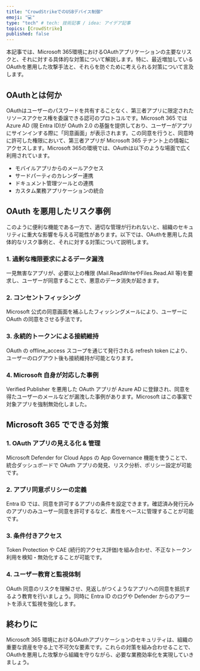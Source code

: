 ```yaml
---
title: "CrowdStrikeでのUSBデバイス制御"
emoji: "💻" 
type: "tech" # tech: 技術記事 / idea: アイデア記事
topics: [CrowdStrike] 
published: false
---
```


本記事では、Microsoft 365環境におけるOAuthアプリケーションの主要なリスクと、それに対する具体的な対策について解説します。特に、最近増加しているOAuthを悪用した攻撃手法と、それらを防ぐために考えられる対策について言及します。

## OAuthとは何か

OAuthはユーザーのパスワードを共有することなく、第三者アプリに限定されたリソースアクセス権を委譲できる認可のプロトコルです。Microsoft 365 では Azure AD (現 Entra ID)が OAuth 2.0 の基盤を提供しており、ユーザーがアプリにサインインする際に「同意画面」が表示されます。この同意を行うと、同意時に許可した権限において、第三者アプリが Microsoft 365 テナント上の情報にアクセスします。Microsoft 365の環境では、OAuthは以下のような場面で広く利用されています。

- モバイルアプリからのメールアクセス
- サードパーティのカレンダー連携
- ドキュメント管理ツールとの連携
- カスタム業務アプリケーションの統合

## OAuth を悪用したリスク事例

このように便利な機能である一方で、適切な管理が行われないと、組織のセキュリティに重大な影響を与える可能性があります。以下では、OAuthを悪用した具体的なリスク事例と、それに対する対策について説明します。

### 1. 過剰な権限要求によるデータ漏洩

一見無害なアプリが、必要以上の権限 (Mail.ReadWriteやFiles.Read.All 等)を要求し、ユーザーが同意することで、悪意のデータ消失が起きます。

### 2. コンセントフィッシング

Microsoft 公式の同意画面を補ふしたフィッシングメールにより、ユーザーに OAuth の同意をさせる手法です。

### 3. 永続的トークンによる接続維持

OAuth の offline_access スコープを通じて発行される refresh token により、ユーザーのログアウト後も接続維持が可能となります。

### 4. Microsoft 自身が対応した事例

Verified Publisher を悪用した OAuth アプリが Azure AD に登録され、同意を得たユーザーのメールなどが漏洩した事例があります。Microsoft はこの事案で対象アプリを強制無効化しました。

## Microsoft 365 でできる対策

### 1. OAuth アプリの見える化 & 管理

Microsoft Defender for Cloud Apps の App Governance 機能を使うことで、統合ダッシュボードで OAuth アプリの発見、リスク分析、ポリシー設定が可能です。

### 2. アプリ同意ポリシーの定義

Entra ID では、同意を許可するアプリの条件を設定できます。確認済み発行元みのアプリのみユーザー同意を許可するなど、素性をベースに管理することが可能です。

### 3. 条件付きアクセス

Token Protection や CAE (続行的アクセス評価)を組み合わせ、不正なトークン利用を検知・無効化することが可能です。

### 4. ユーザー教育と監視体制

OAuth 同意のリスクを理解させ、見返しがつくようなアプリへの同意を抵抗するよう教育を行いましょう。同時に Entra ID のログや Defender からのアラートを添えて監視を強化します。

## 終わりに

Microsoft 365 環境におけるOAuthアプリケーションのセキュリティは、組織の重要な資産を守る上で不可欠な要素です。これらの対策を組み合わせることで、OAuthを悪用した攻撃から組織を守りながら、必要な業務効率化を実現していきましょう。
